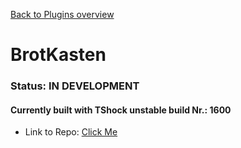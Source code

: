 [Back to Plugins overview](https://zerif-shinu.github.io/TerrariaPlugins/)
# BrotKasten
### Status: **IN DEVELOPMENT**
#### Currently built with TShock unstable build Nr.: 1600
- Link to Repo: [Click Me](https://github.com/Zerif-Shinu/BrotKasten)

